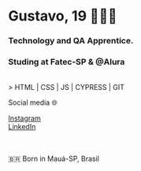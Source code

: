 <h1> Gustavo, 19 👨🏽‍💻 </h1>

<h3> Technology and QA Apprentice. </h3>
<h3> Studing at Fatec-SP & @Alura </h3> 
<br>
> HTML | CSS | JS | CYPRESS | GIT 

<br>

Social media 🌐
<html>
<a href="https://www.instagram.com/gustamtz/"> Instagram </a>
<br>
<a href="https://www.linkedin.com/in/gustavo-medeiros-thomaz-77819420a/"> LinkedIn </a>
<br>
<br>
</html>

<br>

🇧🇷 Born in Mauá-SP, Brasil
